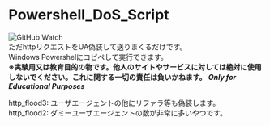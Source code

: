 # Powershell_DoS_Script
![GitHub Watch](https://img.shields.io/github/watchers/rifurekusyon/Powershell_DoS_Script.svg?style=social&label=Watch)  
ただhttpリクエストをUA偽装して送りまくるだけです。  
Windows Powershelにコピペして実行できます。  
**※実験用又は教育目的の物です。他人のサイトやサービスに対しては絶対に使用しないでください。これに関する一切の責任は負いかねます。**
***Only for Educational Purposes***

http_flood3: ユーザエージェントの他にリファラ等も偽装します。  
http_flood2: ダミーユーザエージェントの数が非常に多いやつです。
